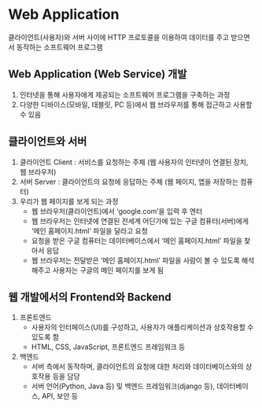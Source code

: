 # Web Application

클라이언트(사용자)와 서버 사이에 HTTP 프로토콜을 이용하여 데이터를 주고 받으면서 동작하는 소프트웨어 프로그램

## Web Application (Web Service) 개발

1. 인터넷을 통해 사용자에게 제공되는 소프트웨어 프로그램을 구축하는 과정
2. 다양한 디바이스(모바일, 태블릿, PC 등)에서 웹 브라우저를 통해 접근하고 사용할 수 있음

## 클라이언트와 서버

1. 클라이언트 Client : 서비스를 요청하는 주체 (웹 사용자의 인터넷이 연결된 장치, 웹 브라우저)
2. 서버 Server : 클라이언트의 요청에 응답하는 주체 (웹 페이지, 앱을 저장하는 컴퓨터)
3. 우리가 웹 페이지를 보게 되는 과정
    - 웹 브라우저(클라이언트)에서 ‘google.com’을 입력 후 엔터
    - 웹 브라우저는 인터넷에 연결된 전세계 어딘가에 있는 구글 컴퓨터(서버)에게 ‘메인 홈페이지.html’ 파일을 달라고 요청
    - 요청을 받은 구글 컴퓨터는 데이터베이스에서 ‘메인 홈페이지.html’ 파일을 찾아서 응답
    - 웹 브라우저는 전달받은 ‘메인 홈페이지.html’ 파일을 사람이 볼 수 있도록 해석해주고 사용자는 구글의 메인 페이지를 보게 됨

## 웹 개발에서의 Frontend와 Backend

1. 프론트엔드
    - 사용자의 인터페이스(UI)를 구성하고, 사용자가 애플리케이션과 상호작용할 수 있도록 함
    - HTML, CSS, JavaScript, 프론트엔드 프레임워크 등
2. 백엔드
    - 서버 측에서 동작하며, 클라이언트의 요청에 대한 처리와 데이터베이스와의 상호작용 등을 담당
    - 서버 언어(Python, Java 등) 및 백엔드 프레임워크(django 등), 데이터베이스, API, 보안 등